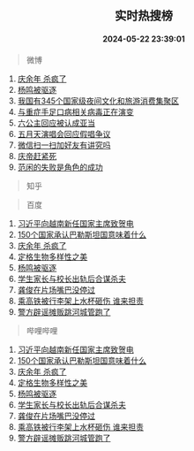 <div align="center"><h2>实时热搜榜</h2><h4>2024-05-22 23:39:01</h4></div>

> 微博  

1. [庆余年 杀疯了](https://s.weibo.com/weibo?q=%E5%BA%86%E4%BD%99%E5%B9%B4%20%E6%9D%80%E7%96%AF%E4%BA%86&t=31&band_rank=1&Refer=top)<br />
2. [杨鸣被驱逐](https://s.weibo.com/weibo?q=%E6%9D%A8%E9%B8%A3%E8%A2%AB%E9%A9%B1%E9%80%90&t=31&band_rank=2&Refer=top)<br />
3. [我国有345个国家级夜间文化和旅游消费集聚区](https://s.weibo.com/weibo?q=%23%E6%88%91%E5%9B%BD%E6%9C%89345%E4%B8%AA%E5%9B%BD%E5%AE%B6%E7%BA%A7%E5%A4%9C%E9%97%B4%E6%96%87%E5%8C%96%E5%92%8C%E6%97%85%E6%B8%B8%E6%B6%88%E8%B4%B9%E9%9B%86%E8%81%9A%E5%8C%BA%23&t=31&band_rank=3&Refer=top)<br />
4. [与重症手足口病相关病毒正在演变](https://s.weibo.com/weibo?q=%23%E4%B8%8E%E9%87%8D%E7%97%87%E6%89%8B%E8%B6%B3%E5%8F%A3%E7%97%85%E7%9B%B8%E5%85%B3%E7%97%85%E6%AF%92%E6%AD%A3%E5%9C%A8%E6%BC%94%E5%8F%98%23&t=31&band_rank=4&Refer=top)<br />
5. [六公主回应被认成亚当](https://s.weibo.com/weibo?q=%23%E5%85%AD%E5%85%AC%E4%B8%BB%E5%9B%9E%E5%BA%94%E8%A2%AB%E8%AE%A4%E6%88%90%E4%BA%9A%E5%BD%93%23&t=31&band_rank=5&Refer=top)<br />
6. [五月天演唱会回应假唱争议](https://s.weibo.com/weibo?q=%23%E4%BA%94%E6%9C%88%E5%A4%A9%E6%BC%94%E5%94%B1%E4%BC%9A%E5%9B%9E%E5%BA%94%E5%81%87%E5%94%B1%E4%BA%89%E8%AE%AE%23&t=31&band_rank=6&Refer=top)<br />
7. [微信扫一扫加好友有讲究吗](https://s.weibo.com/weibo?q=%23%E5%BE%AE%E4%BF%A1%E6%89%AB%E4%B8%80%E6%89%AB%E5%8A%A0%E5%A5%BD%E5%8F%8B%E6%9C%89%E8%AE%B2%E7%A9%B6%E5%90%97%23&t=31&band_rank=7&Refer=top)<br />
8. [庆帝赶紧死](https://s.weibo.com/weibo?q=%E5%BA%86%E5%B8%9D%E8%B5%B6%E7%B4%A7%E6%AD%BB&t=31&band_rank=8&Refer=top)<br />
9. [范闲的失败是角色的成功](https://s.weibo.com/weibo?q=%23%E8%8C%83%E9%97%B2%E7%9A%84%E5%A4%B1%E8%B4%A5%E6%98%AF%E8%A7%92%E8%89%B2%E7%9A%84%E6%88%90%E5%8A%9F%23&t=31&band_rank=9&Refer=top)<br />

> 知乎  


> 百度  

1. [习近平向越南新任国家主席致贺电](https://www.baidu.com/s?wd=%E4%B9%A0%E8%BF%91%E5%B9%B3%E5%90%91%E8%B6%8A%E5%8D%97%E6%96%B0%E4%BB%BB%E5%9B%BD%E5%AE%B6%E4%B8%BB%E5%B8%AD%E8%87%B4%E8%B4%BA%E7%94%B5&sa=fyb_news&rsv_dl=fyb_news)<br />
2. [150个国家承认巴勒斯坦国意味着什么](https://www.baidu.com/s?wd=150%E4%B8%AA%E5%9B%BD%E5%AE%B6%E6%89%BF%E8%AE%A4%E5%B7%B4%E5%8B%92%E6%96%AF%E5%9D%A6%E5%9B%BD%E6%84%8F%E5%91%B3%E7%9D%80%E4%BB%80%E4%B9%88&sa=fyb_news&rsv_dl=fyb_news)<br />
3. [庆余年 杀疯了](https://www.baidu.com/s?wd=%E5%BA%86%E4%BD%99%E5%B9%B4+%E6%9D%80%E7%96%AF%E4%BA%86&sa=fyb_news&rsv_dl=fyb_news)<br />
4. [定格生物多样性之美](https://www.baidu.com/s?wd=%E5%AE%9A%E6%A0%BC%E7%94%9F%E7%89%A9%E5%A4%9A%E6%A0%B7%E6%80%A7%E4%B9%8B%E7%BE%8E&sa=fyb_news&rsv_dl=fyb_news)<br />
5. [杨鸣被驱逐](https://www.baidu.com/s?wd=%E6%9D%A8%E9%B8%A3%E8%A2%AB%E9%A9%B1%E9%80%90&sa=fyb_news&rsv_dl=fyb_news)<br />
6. [学生家长与校长出轨后合谋杀夫](https://www.baidu.com/s?wd=%E5%AD%A6%E7%94%9F%E5%AE%B6%E9%95%BF%E4%B8%8E%E6%A0%A1%E9%95%BF%E5%87%BA%E8%BD%A8%E5%90%8E%E5%90%88%E8%B0%8B%E6%9D%80%E5%A4%AB&sa=fyb_news&rsv_dl=fyb_news)<br />
7. [龚俊在片场嘴巴没停过](https://www.baidu.com/s?wd=%E9%BE%9A%E4%BF%8A%E5%9C%A8%E7%89%87%E5%9C%BA%E5%98%B4%E5%B7%B4%E6%B2%A1%E5%81%9C%E8%BF%87&sa=fyb_news&rsv_dl=fyb_news)<br />
8. [乘高铁被行李架上水杯砸伤 谁来担责](https://www.baidu.com/s?wd=%E4%B9%98%E9%AB%98%E9%93%81%E8%A2%AB%E8%A1%8C%E6%9D%8E%E6%9E%B6%E4%B8%8A%E6%B0%B4%E6%9D%AF%E7%A0%B8%E4%BC%A4+%E8%B0%81%E6%9D%A5%E6%8B%85%E8%B4%A3&sa=fyb_news&rsv_dl=fyb_news)<br />
9. [警方辟谣摊贩跳河城管跑了](https://www.baidu.com/s?wd=%E8%AD%A6%E6%96%B9%E8%BE%9F%E8%B0%A3%E6%91%8A%E8%B4%A9%E8%B7%B3%E6%B2%B3%E5%9F%8E%E7%AE%A1%E8%B7%91%E4%BA%86&sa=fyb_news&rsv_dl=fyb_news)<br />

> 哔哩哔哩  

1. [习近平向越南新任国家主席致贺电](https://www.baidu.com/s?wd=%E4%B9%A0%E8%BF%91%E5%B9%B3%E5%90%91%E8%B6%8A%E5%8D%97%E6%96%B0%E4%BB%BB%E5%9B%BD%E5%AE%B6%E4%B8%BB%E5%B8%AD%E8%87%B4%E8%B4%BA%E7%94%B5&sa=fyb_news&rsv_dl=fyb_news)<br />
2. [150个国家承认巴勒斯坦国意味着什么](https://www.baidu.com/s?wd=150%E4%B8%AA%E5%9B%BD%E5%AE%B6%E6%89%BF%E8%AE%A4%E5%B7%B4%E5%8B%92%E6%96%AF%E5%9D%A6%E5%9B%BD%E6%84%8F%E5%91%B3%E7%9D%80%E4%BB%80%E4%B9%88&sa=fyb_news&rsv_dl=fyb_news)<br />
3. [庆余年 杀疯了](https://www.baidu.com/s?wd=%E5%BA%86%E4%BD%99%E5%B9%B4+%E6%9D%80%E7%96%AF%E4%BA%86&sa=fyb_news&rsv_dl=fyb_news)<br />
4. [定格生物多样性之美](https://www.baidu.com/s?wd=%E5%AE%9A%E6%A0%BC%E7%94%9F%E7%89%A9%E5%A4%9A%E6%A0%B7%E6%80%A7%E4%B9%8B%E7%BE%8E&sa=fyb_news&rsv_dl=fyb_news)<br />
5. [杨鸣被驱逐](https://www.baidu.com/s?wd=%E6%9D%A8%E9%B8%A3%E8%A2%AB%E9%A9%B1%E9%80%90&sa=fyb_news&rsv_dl=fyb_news)<br />
6. [学生家长与校长出轨后合谋杀夫](https://www.baidu.com/s?wd=%E5%AD%A6%E7%94%9F%E5%AE%B6%E9%95%BF%E4%B8%8E%E6%A0%A1%E9%95%BF%E5%87%BA%E8%BD%A8%E5%90%8E%E5%90%88%E8%B0%8B%E6%9D%80%E5%A4%AB&sa=fyb_news&rsv_dl=fyb_news)<br />
7. [龚俊在片场嘴巴没停过](https://www.baidu.com/s?wd=%E9%BE%9A%E4%BF%8A%E5%9C%A8%E7%89%87%E5%9C%BA%E5%98%B4%E5%B7%B4%E6%B2%A1%E5%81%9C%E8%BF%87&sa=fyb_news&rsv_dl=fyb_news)<br />
8. [乘高铁被行李架上水杯砸伤 谁来担责](https://www.baidu.com/s?wd=%E4%B9%98%E9%AB%98%E9%93%81%E8%A2%AB%E8%A1%8C%E6%9D%8E%E6%9E%B6%E4%B8%8A%E6%B0%B4%E6%9D%AF%E7%A0%B8%E4%BC%A4+%E8%B0%81%E6%9D%A5%E6%8B%85%E8%B4%A3&sa=fyb_news&rsv_dl=fyb_news)<br />
9. [警方辟谣摊贩跳河城管跑了](https://www.baidu.com/s?wd=%E8%AD%A6%E6%96%B9%E8%BE%9F%E8%B0%A3%E6%91%8A%E8%B4%A9%E8%B7%B3%E6%B2%B3%E5%9F%8E%E7%AE%A1%E8%B7%91%E4%BA%86&sa=fyb_news&rsv_dl=fyb_news)<br />
